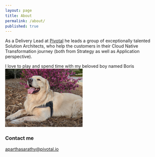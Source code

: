 ```yaml
---
layout: page
title: About
permalink: /about/
published: true
---
```


As a Delivery Lead at [Pivotal](www.pivotal.io) he leads a group of exceptionally talented Solution Architects, who help the customers in their Cloud Native Transformation journey (both from Strategy as well as Application perspective).

I love to play and spend time with my beloved boy named Boris ![](/images/boris.png)

### Contact me

[aparthasarathy@pivotal.io](mailto:aparthasarathy@pivotal.io)
